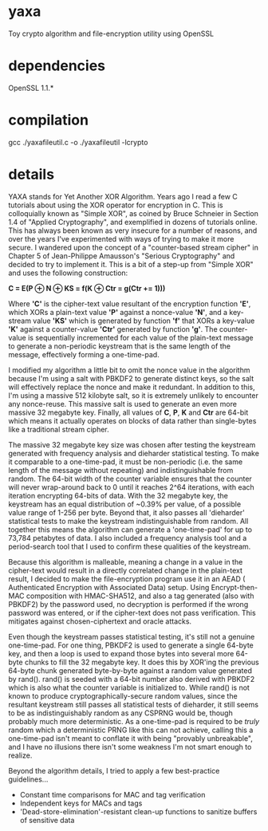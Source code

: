 # yaxa
Toy crypto algorithm and file-encryption utility using OpenSSL

# dependencies
OpenSSL 1.1.*

# compilation

gcc ./yaxafileutil.c -o ./yaxafileutil -lcrypto

# details

YAXA stands for Yet Another XOR Algorithm.  Years ago I read a few C tutorials about using the XOR operator for encryption in C. This is colloquially known as "Simple XOR", as coined by Bruce Schneier in Section 1.4 of "Applied Cryptography", and exemplified in dozens of tutorials online.  This has always been known as very insecure for a number of reasons, and over the years I've experimented with ways of trying to make it more secure.  I wandered upon the concept of a "counter-based stream cipher" in Chapter 5 of Jean-Philippe Amausson's "Serious Cryptography" and decided to try to implement it.  This is a bit of a step-up from "Simple XOR" and uses the following construction:

**C = E(P ⊕ N ⊕ KS = f(K ⊕ Ctr = g(Ctr += 1)))**

Where **'C'** is the cipher-text value resultant of the encryption function **'E'**, which XORs a plain-text value **'P'** against a nonce-value **'N'**, and a key-stream value **'KS'** which is generated by function **'f'** that XORs a key-value **'K'** against a counter-value **'Ctr'** generated by function **'g'**.  The counter-value is sequentially incremented for each value of the plain-text message to generate a non-periodic keystream that is the same length of the message, effectively forming a one-time-pad.

I modified my algorithm a little bit to omit the nonce value in the algorithm because I'm using a salt with PBKDF2 to generate distinct keys, so the salt will effectively replace the nonce and make it redundant. In addition to this, I'm using a massive 512 kilobyte salt, so it is extremely unlikely to encounter any nonce-reuse.  This massive salt is used to generate an even more massive 32 megabyte key. Finally, all values of **C**, **P**, **K** and **Ctr** are 64-bit which means it actually operates on blocks of data rather than single-bytes like a traditional stream cipher.

The massive 32 megabyte key size was chosen after testing the keystream generated with frequency analysis and dieharder statistical testing. To make it comparable to a one-time-pad, it must be non-periodic (i.e. the same length of the message without repeating) and indistinguishable from random.  The 64-bit width of the counter variable ensures that the counter will never wrap-around back to 0 until it reaches 2^64 iterations, with each iteration encrypting 64-bits of data. With the 32 megabyte key, the keystream has an equal distribution of ~0.39% per value, of a possible value range of 1-256 per byte.  Beyond that, it also passes all 'dieharder' statistical tests to make the keystream indistinguishable from random. All together this  means the algorithm can generate a 'one-time-pad' for up to 73,784 petabytes of data.  I also included a frequency analysis tool and a period-search tool that I used to confirm these qualities of the keystream.

Because this algorithm is malleable, meaning a change in a value in the cipher-text would result in a directly correlated change in the plain-text result, I decided to make the file-encryption program use it in an AEAD ( Authenticated Encryption with Associated Data) setup. Using Encrypt-then-MAC composition with HMAC-SHA512, and also a tag generated (also with PBKDF2) by the password used, no decryption is performed if the wrong password was entered, or if the cipher-text does not pass verification.  This mitigates against chosen-ciphertext and oracle attacks.

Even though the keystream passes statistical testing, it's still not a genuine one-time-pad. For one thing, PBKDF2 is used to generate a single 64-byte key, and then a loop is used to expand those bytes into several more 64-byte chunks to fill the 32 megabyte key.  It does this by XOR'ing the previous 64-byte chunk generated byte-by-byte against a random value generated by rand().  rand() is seeded with a 64-bit number also derived with PBKDF2 which is also what the counter variable is initialized to.  While rand() is not known to produce cryptographically-secure random values, since the resultant keystream still passes all statistical tests of dieharder, it still seems to be as indistinguishably random as any CSPRNG would be, though probably much more deterministic.  As a one-time-pad is required to be *truly* random which a deterministic PRNG like this can not achieve, calling this a one-time-pad isn't meant to conflate it with being "provably unbreakable", and I have no illusions there isn't some weakness I'm not smart enough to realize.

Beyond the algorithm details, I tried to apply a few best-practice guidelines...
* Constant time comparisons for MAC and tag verification
* Independent keys for MACs and tags
* 'Dead-store-elimination'-resistant clean-up functions to sanitize buffers of sensitive data

